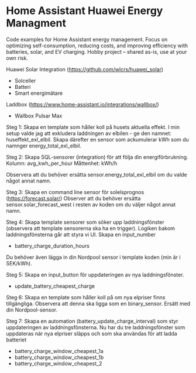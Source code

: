 # Home Assistant Huawei Energy Managment
Code examples for Home Assistant energy management. Focus on optimizing self-consumption, reducing costs, and improving efficiency with batteries, solar, and EV charging. Hobby project – shared as-is, use at your own risk.

Huawei Solar Integration (https://github.com/wlcrs/huawei_solar)
- Solceller
- Batteri
- Smart energimätare

Laddbox (https://www.home-assistant.io/integrations/wallbox/)
- Wallbox Pulsar Max 

Steg 1: Skapa en template som håller koll på husets aktuella effekt. I min setup valde jag att exkludera laddningen av elbilen  - ge den namnet: huseffekt_exl_elbil. Skapa därefter en sensor som ackumulerar kWh som du namnger energy_total_exl_elbil. 

Steg 2: Skapa SQL-sensorer (integration) för att följa din energiförbrukning. 
Kolumn: avg_kwh_per_hour
Måttenhet: kWh/h

Observera att du behöver ersätta sensor.energy_total_exl_elbil om du valde något annat namn. 

Steg 3: Skapa en command line sensor för solelsprognos (https://forecast.solar/)
Observer att du behöver ersätta sensor.solar_forecast_west i resten av koden om du väljer något annat namn.

Steg 4: Skapa template sensorer som söker upp laddningsfönster (observera att template sensorerna ska ha en trigger). Logiken bakom laddningsfönsterna går att styra vi UI. 
Skapa en input_number 
- battery_charge_duration_hours

Du behöver även lägga in din Nordpool sensor i template koden (min är i SEK/kWh). 

Steg 5: Skapa en input_button för uppdateringen av nya laddningsfönster. 
- update_battery_cheapest_charge

Steg 6: Skapa en template som håller koll på om nya elpriser finns tillgängliga. Observera att denna ska ligga som en binary_sensor. Ersätt med din Nordpool-sensor.

Steg 7: Skapa en automation (battery_update_charge_interval) som styr uppdateringen av laddningsfönsterna. Nu har du tre laddningsfönster som uppdateras när nya elpriser släpps och som ska användas för att ladda batteriet
- battery_charge_window_cheapest_1a
- battery_charge_window_cheapest_1b
- battery_charge_window_cheapest_2
